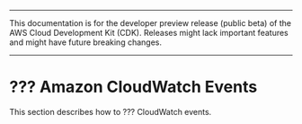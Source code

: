 --------

This documentation is for the developer preview release \(public beta\) of the AWS Cloud Development Kit \(CDK\)\. Releases might lack important features and might have future breaking changes\.

--------

# ??? Amazon CloudWatch Events<a name="cloudwatch_events"></a>

This section describes how to ??? CloudWatch events\.